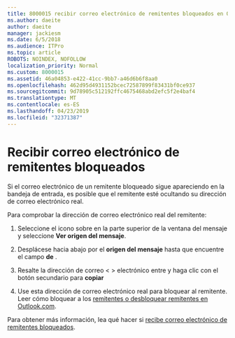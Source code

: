 ```yaml
---
title: 8000015 recibir correo electrónico de remitentes bloqueados en Outlook.com
ms.author: daeite
author: daeite
manager: jackiesm
ms.date: 6/5/2018
ms.audience: ITPro
ms.topic: article
ROBOTS: NOINDEX, NOFOLLOW
localization_priority: Normal
ms.custom: 8000015
ms.assetid: 46a04853-e422-41cc-9bb7-a46d6b6f8aa0
ms.openlocfilehash: 462d95d4931152bcec72587899f83431bf0ce937
ms.sourcegitcommit: 9d78905c512192ffc4675468abd2efc5f2e4baf4
ms.translationtype: MT
ms.contentlocale: es-ES
ms.lasthandoff: 04/23/2019
ms.locfileid: "32371387"
---
```

# <a name="receiving-email-from-blocked-senders"></a>Recibir correo electrónico de remitentes bloqueados

Si el correo electrónico de un remitente bloqueado sigue apareciendo en la bandeja de entrada, es posible que el remitente esté ocultando su dirección de correo electrónico real.
  
Para comprobar la dirección de correo electrónico real del remitente:
  
1. Seleccione el icono sobre en la parte superior de la ventana del mensaje y seleccione **Ver origen del mensaje**.
    
2. Desplácese hacia abajo por el **origen del mensaje** hasta que encuentre el campo **de** . 
    
3. Resalte la dirección de correo \< \> electrónico entre y haga clic con el botón secundario para **copiar**
    
4. Use esta dirección de correo electrónico real para bloquear al remitente. Leer cómo bloquear a los [remitentes o desbloquear remitentes en Outlook.com](https://support.office.com/article/afba1c94-77bb-4f50-8b85-057cf52f4d5e.aspx).
    
Para obtener más información, lea qué hacer si [recibe correo electrónico de remitentes bloqueados](https://go.microsoft.com/fwlink/p/?linkid=2002011&amp;clcid=0x409).
  

